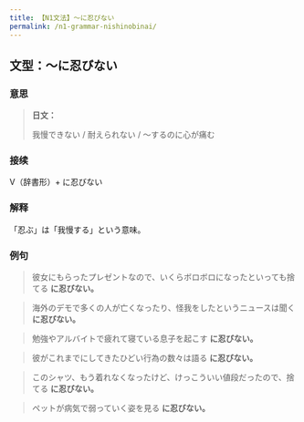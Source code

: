 ```yaml
---
title: 【N1文法】〜に忍びない
permalink: /n1-grammar-nishinobinai/
---
```


## 文型：〜に忍びない

### 意思

> **日文：**
> 
> 我慢できない / 耐えられない / 〜するのに心が痛む


### 接续

V（辞書形）+ に忍びない

### 解释

「忍ぶ」は「我慢する」という意味。

### 例句

> 彼女にもらったプレゼントなので、いくらボロボロになったといっても捨てる **に忍びない。**

> 海外のデモで多くの人が亡くなったり、怪我をしたというニュースは聞く **に忍びない。**

> 勉強やアルバイトで疲れて寝ている息子を起こす **に忍びない。**

> 彼がこれまでにしてきたひどい行為の数々は語る **に忍びない。**

> このシャツ、もう着れなくなったけど、けっこういい値段だったので、捨てる **に忍びない。**

> ペットが病気で弱っていく姿を見る **に忍びない。**

